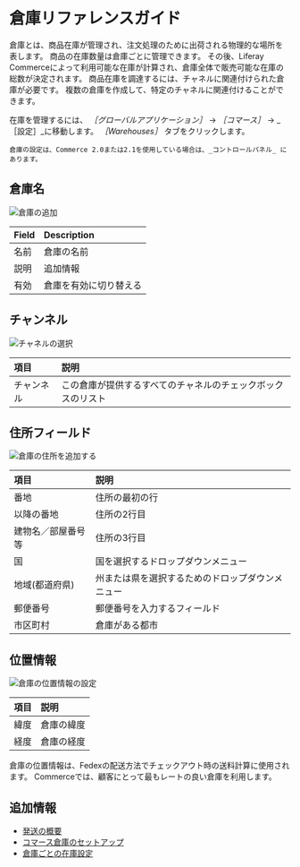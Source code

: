 # 倉庫リファレンスガイド

倉庫とは、商品在庫が管理され、注文処理のために出荷される物理的な場所を表します。 商品の在庫数量は倉庫ごとに管理できます。 その後、Liferay Commerceによって利用可能な在庫が計算され、倉庫全体で販売可能な在庫の総数が決定されます。 商品在庫を調達するには、チャネルに関連付けられた倉庫が必要です。 複数の倉庫を作成して、特定のチャネルに関連付けることができます。

在庫を管理するには、 _［グローバルアプリケーション］_ → _［コマース］_ → _［設定］_に移動します。 _［Warehouses］_ タブをクリックします。

```{note}
倉庫の設定は、Commerce 2.0または2.1を使用している場合は、_コントロールパネル_ にあります。
```

## 倉庫名

![倉庫の追加](./warehouse-reference-guide/images/01.png)

| Field | Description |
|:----- |:----------- |
| 名前    | 倉庫の名前       |
| 説明    | 追加情報        |
| 有効    | 倉庫を有効に切り替える |

## チャンネル

![チャネルの選択](./warehouse-reference-guide/images/02.png)

| 項目    | 説明                             |
|:----- |:------------------------------ |
| チャンネル | この倉庫が提供するすべてのチャネルのチェックボックスのリスト |

## 住所フィールド

![倉庫の住所を追加する](./warehouse-reference-guide/images/03.png)

| 項目        | 説明                       |
|:--------- |:------------------------ |
| 番地        | 住所の最初の行                  |
| 以降の番地     | 住所の2行目                   |
| 建物名／部屋番号等 | 住所の3行目                   |
| 国         | 国を選択するドロップダウンメニュー        |
| 地域(都道府県)  | 州または県を選択するためのドロップダウンメニュー |
| 郵便番号      | 郵便番号を入力するフィールド           |
| 市区町村      | 倉庫がある都市                  |

## 位置情報

![倉庫の位置情報の設定](./warehouse-reference-guide/images/04.png)

| 項目 | 説明    |
|:-- |:----- |
| 緯度 | 倉庫の緯度 |
| 経度 | 倉庫の経度 |

倉庫の位置情報は、Fedexの配送方法でチェックアウト時の送料計算に使用されます。 Commerceでは、顧客にとって最もレートの良い倉庫を利用します。

## 追加情報

* [発送の概要](../order-management/shipments/introduction-to-shipments.md)
* [コマース倉庫のセットアップ](./setting-up-commerce-warehouses.md)
* [倉庫ごとの在庫設定](./setting-inventory-by-warehouse.md)
